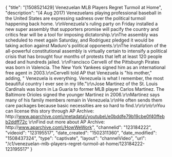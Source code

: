 {
    "title": "[1508521429] Venezuelan MLB Players Regret Turmoil at Home",
    "description": "(4 Aug 2017) Venezuelans playing professional baseball in the United States are expressing sadness over the political turmoil happening back home. \r\nVenezuela's ruling party on Friday installed a new super assembly that supporters promise will pacify the country and critics fear will be a tool for imposing dictatorship.\r\nThe assembly was scheduled to meet again Saturday, and Rodriguez pledged it would be taking action against Maduro's political opponents.\r\nThe installation of the all-powerful constitutional assembly is virtually certain to intensify a political crisis that has brought four months of protests that left at least 120 people dead and hundreds jailed. \r\nFrancisco Cervelli of the Pittsburgh Pirates was born in Valencia. The New York Yankees signed him as an international free agent in 2003.\r\nCervelli told AP that Venezuela is \"his mother,\" adding, \" Venezuela is everything. Venezuela is what I remember, the most beautiful country I ever see in my life.\"\r\nJose Martinez of the St. Louis Cardinals was born in La Guaria to former MLB player Carlos Martinez. The Baltimore Orioles signed the younger Martinez in 2006.\r\nMartinez says many of his family members remain in Venezuela.\r\nHe often sends them care packages because basic necessities are so hard to find.\r\n\r\n\r\nYou can license this story through AP Archive: http:\/\/www.aparchive.com\/metadata\/youtube\/e0bddfe79b19cbe0f40ffebb2ddff72c \r\nFind out more about AP Archive: http:\/\/www.aparchive.com\/HowWeWork",
    "channelid": "123184222",
    "videoid": "123195517",
    "date_created": "1502311360",
    "date_modified": "1508437324",
    "type": "captivate",
    "layout": "channelVideo",
    "url": "\/c1\/venezuelan-mlb-players-regret-turmoil-at-home\/123184222-123195517"
}